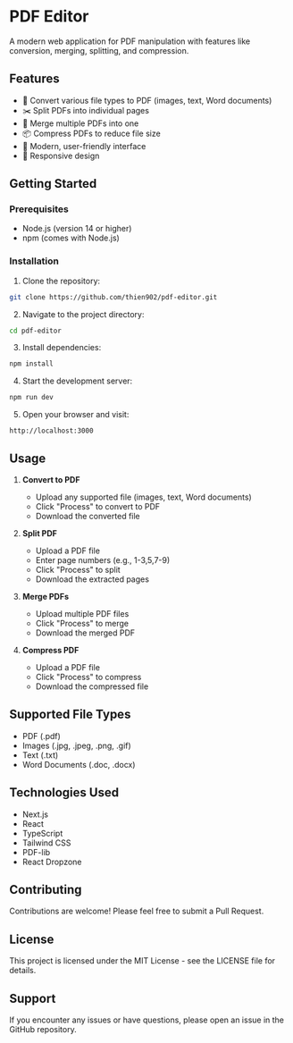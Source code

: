 # PDF Editor

A modern web application for PDF manipulation with features like conversion, merging, splitting, and compression.

## Features

- 🔄 Convert various file types to PDF (images, text, Word documents)
- ✂️ Split PDFs into individual pages
- 🔗 Merge multiple PDFs into one
- 📦 Compress PDFs to reduce file size
- 🎨 Modern, user-friendly interface
- 📱 Responsive design

## Getting Started

### Prerequisites

- Node.js (version 14 or higher)
- npm (comes with Node.js)

### Installation

1. Clone the repository:
```bash
git clone https://github.com/thien902/pdf-editor.git
```

2. Navigate to the project directory:
```bash
cd pdf-editor
```

3. Install dependencies:
```bash
npm install
```

4. Start the development server:
```bash
npm run dev
```

5. Open your browser and visit:
```
http://localhost:3000
```

## Usage

1. **Convert to PDF**
   - Upload any supported file (images, text, Word documents)
   - Click "Process" to convert to PDF
   - Download the converted file

2. **Split PDF**
   - Upload a PDF file
   - Enter page numbers (e.g., 1-3,5,7-9)
   - Click "Process" to split
   - Download the extracted pages

3. **Merge PDFs**
   - Upload multiple PDF files
   - Click "Process" to merge
   - Download the merged PDF

4. **Compress PDF**
   - Upload a PDF file
   - Click "Process" to compress
   - Download the compressed file

## Supported File Types

- PDF (.pdf)
- Images (.jpg, .jpeg, .png, .gif)
- Text (.txt)
- Word Documents (.doc, .docx)

## Technologies Used

- Next.js
- React
- TypeScript
- Tailwind CSS
- PDF-lib
- React Dropzone

## Contributing

Contributions are welcome! Please feel free to submit a Pull Request.

## License

This project is licensed under the MIT License - see the LICENSE file for details.

## Support

If you encounter any issues or have questions, please open an issue in the GitHub repository.